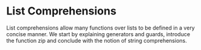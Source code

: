 # List Comprehensions
List comprehensions allow many functions over lists to be defined in a very concise manner. We start by explaining generators and guards, introduce the function zip and conclude with the notion of string comprehensions.